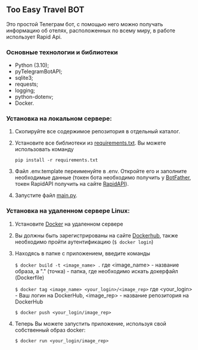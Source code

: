 ## Too Easy Travel BOT
Это простой Телеграм бот, с помощью него можно 
получать информацию об отелях, расположенных по 
всему миру, в работе использует Rapid Api.

### Основные технологии и библиотеки
* Python (3.10);
* pyTelegramBotAPI;
* sqlite3;
* requests;
* logging;
* python-dotenv;
* Docker.

### Установка на локальном сервере:
1. Скопируйте все содержимое репозитория в отдельный 
каталог.

2. Установите все библиотеки из [requirements.txt](requirements.txt).
Вы можете использовать команду 

   `pip install -r requirements.txt`

3. Файл .env.template переименуйте в .env. Откройте 
его и заполните необходимые данные (токен бота 
необходимо получить у [BotFather](https://t.me/BotFather), токен 
RapidAPI получить на сайте [RapidAPI](https://rapidapi.com/hub)).

4. Запустите файл [main.py](main.py).

### Установка на удаленном сервере Linux:
1. Установите [Docker](https://docs.docker.com/engine/install/ubuntu/) на удаленном сервере
2. Вы должны быть зарегистрированы на сайте [Dockerhub](https://hub.docker.com/), также необходимо пройти аутентификацию (`$ docker login`)
3. Находясь в папке с приложением, введите команды 

    `$ docker build -t <image_name> .` где <image_name> - название образа, а "." (точка) - папка, где необходимо искать докерфайл (Dockerfile)
    
    `$ docker tag <image_name> <your_login>/<image_rep>` где <your_login> - Ваш логин на DockerHub, <image_rep> - название репозитория на DockerHub
    
    `$ docker push <your_login/image_rep>`

4. Теперь Вы можете запустить приложение, используя свой собственный образ docker:
   
   `$ docker run <your_login/image_rep>`